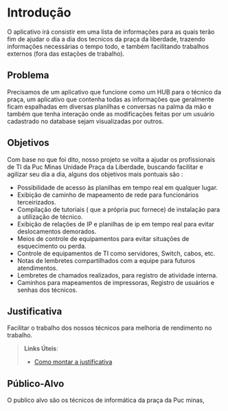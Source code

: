 # Introdução

O aplicativo irá consistir em uma lista de informações para as quais terão fim de ajudar o dia a dia dos tecnicos da praça da liberdade, trazendo informações necessárias o tempo todo, e também facilitando trabalhos externos (fora das estações de trabalho).

## Problema  

Precisamos de um aplicativo que funcione como um HUB para o técnico da praça, um aplicativo que contenha todas as informações que geralmente ficam espalhadas em diversas planilhas e conversas na palma da mão e também que tenha interação onde as modificações feitas por um usuário cadastrado no database sejam visualizadas por outros.


## Objetivos

Com base no que foi dito, nosso projeto se volta a ajudar os profissionais de TI da Puc Minas Unidade Praça da Liberdade, buscando facilitar e agilizar seu dia a dia, alguns dos objetivos mais pontuais são :

* Possibilidade de acesso às planilhas em tempo real em qualquer lugar.
* Exibição de caminho de mapeamento de rede para funcionários terceirizados.
* Compilação de tutoriais ( que a própria puc fornece) de instalação para a utilização de técnico.
* Exibição de relações de IP e planilhas de ip em tempo real para evitar deslocamentos demorados.
* Meios de controle de equipamentos para evitar situações de esquecimento ou perda.
* Controle de equipamentos de TI como servidores, Switch, cabos, etc.
* Notas de lembretes compartilhados com a equipe para futuros atendimentos.
* Lembretes de chamados realizados, para registro de atividade interna.
* Caminhos para mapeamentos de impressoras, Registro de usuários e senhas dos técnicos.



## Justificativa

Facilitar o trabalho dos nossos técnicos para melhoria de rendimento no trabalho.
> **Links Úteis**:
> - [Como montar a justificativa](https://guiadamonografia.com.br/como-montar-justificativa-do-tcc/)

## Público-Alvo

O publico alvo são os técnicos de informática da praça da Puc minas,

